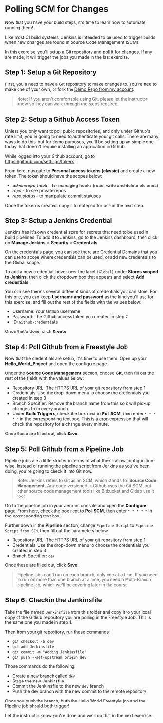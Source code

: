 **Polling SCM for Changes**
=====================================================

Now that you have your build steps, it's time to learn how to automate running them!

Like most CI build systems, Jenkins is intended to be used to trigger builds when new changes are found in Source Code Management (SCM).

In this exercise, you'll setup a Git repository and poll it for changes. If any are made, it will trigger the jobs you made in the last exercise.

**Step 1: Setup a Git Repository**
-------------------------------------------

First, you'll need to have a Git repository to make changes to. You're free to make one of your own, or fork the [Demo Repo from my account](https://github.com/devbyaccident/Demo_Repo).

> Note: If you aren't comfortable using Git, please let the instructor know so they can walk through the steps required.

**Step 2: Setup a Github Access Token**
-------------------------------------------

Unless you only want to poll public repositories, and only under Github's rate limit, you're going to need to authenticate your git calls. There are many ways to do this, but for demo purposes, you'll be setting up an simple one today that doesn't require installing an application in Github.

While logged into your Github account, go to https://github.com/settings/tokens.

From here, navigate to **Personal access tokens (classic)** and create a new token. The token should have the scopes below:

- *admin:repo_hook* - for managing hooks (read, write and delete old ones)
- *repo* - to see private repos
- *repo:status* - to manipulate commit statuses

Once the token is created, copy it to notepad for use in the next step.

**Step 3: Setup a Jenkins Credential**
-------------------------------------------

Jenkins has it's own credential store for secrets that need to be used in build pipelines. To add it to Jenkins, go to the Jenkins dashboard, then click on **Manage Jenkins** > **Security** > **Credentials**

On the credentials page, you can see there are Credential Domains that you can use to scope where credentials can be used, or add new credentials to the Global scope. 

To add a new credential, hover over the label `(Global)` under **Stores scoped to Jenkins**, then click the dropdown box that appears and select **Add credentials**

You can see there's several different kinds of credentials you can store. For this one, you can keep **Username and password** as the kind you'll use for this exercise, and fill out the rest of the fields with the values below:

- Username: Your Github username
- Password: The Github access token you created in step 2
- ID: `Github-credentials`

Once that's done, click **Create**

**Step 4: Poll Github from a Freestyle Job**
-------------------------------------------

Now that the credentials are setup, it's time to use them. Open up your **Hello_World_Project** and open the configure page.

Under the **Source Code Management** section, choose **Git**, then fill out the rest of the fields with the values below:

- Repository URL: The HTTPS URL of your git repository from step 1
- Credentials: Use the drop-down menu to choose the credentials you created in step 3
- Branch Specifier: Remove the branch name from this so it will pickup changes from every branch.
- Under **Build Triggers**, check the box next to **Poll SCM**, then enter `* * * * *` in the corresponding text box. This is a [cron](https://en.wikipedia.org/wiki/Cron) expression that will check the repository for a change every minute.

Once these are filled out, click **Save**.

**Step 5: Poll Github from a Pipeline Job**
-------------------------------------------

Pipeline jobs are a little stricter in terms of what they'll allow configuration-wise. Instead of running the pipeline script from Jenkins as you've been doing, you're going to check it into Git now.

> Note: Jenkins refers to Git as an SCM, which stands for **Source Code Management**. Any code versioned in Github uses the Git SCM, but other source code management tools like Bitbucket and Gitlab use it too! 

Go to the pipeline job in your Jenkins console and open the **Configure** page. From here, check the box next to **Poll SCM**, then enter `* * * * *` in the corresponding text box.

Further down in the **Pipeline** section, change `Pipeline Script` to `Pipeline Script from SCM`, then fill out the parameters below.

- Repository URL: The HTTPS URL of your git repository from step 1
- Credentials: Use the drop-down menu to choose the credentials you created in step 3
- Branch Specifier: `dev`

Once these are filled out, click **Save**.

> Pipeline jobs can't run on each branch, only one at a time. If you need to run on more than one branch at a time, you need a Multi-Branch pipeline job, which we'll be covering later in the course.

**Step 6: Checkin the Jenkinsfile**
-------------------------------------------

Take the file named `Jenkinsfile` from this folder and copy it to your local copy of the Github repository you are polling in the Freestyle Job. This is the same one you made in step 1.

Then from your git repository, run these commands:
- `git checkout -b dev`
- `git add Jenkinsfile`
- `git commit -m "Adding Jenkinsfile"`
- `git push --set-upstream origin dev`

Those commands do the following:

- Create a new branch called `dev`
- Stage the new Jenkinsfile
- Commit the Jenkinsfile to the new `dev` branch
- Push the dev branch with the new commit to the remote repository

Once you push the branch, buth the Hello World Freestyle job and the Pipeline job should both trigger!

Let the instructor know you're done and we'll do that in the next exercise.